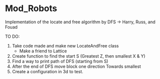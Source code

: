 # Mod_Robots
Implementation of the locate and free algorithm by DFS -> Harry, Russ, and Fouad

TO DO:
1. Take code made and make new LocateAndFree class
    - Make a friend to Lattice
2. Create function to find the start S (Greatest Z, then smallest X & Y)
3. Find a way to print path of DFS (starting from S)
4. After the end of DFS move block one direction Towards smallest
5. Create a configuration in 3d to test.
